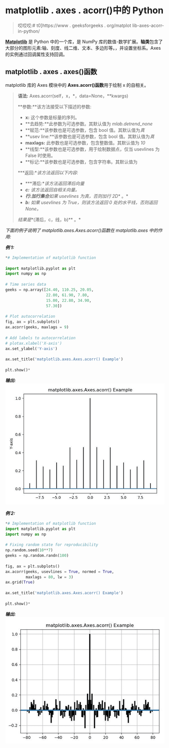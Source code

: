 # matplotlib . axes . acorr()中的 Python

> 哎哎哎:# t0]https://www . geeksforgeeks . org/matplot lib-axes-acorr-in-python/

**[Matplotlib](https://www.geeksforgeeks.org/python-introduction-matplotlib/)** 是 Python 中的一个库，是 NumPy 库的数值-数学扩展。**轴类**包含了大部分的图形元素:轴、刻度、线二维、文本、多边形等。，并设置坐标系。Axes 的实例通过回调属性支持回调。

## matplotlib . axes . axes()函数

matplotlib 库的 Axes 模块中的 **Axes.acorr()函数**用于绘制 x 的自相关。

> **语法:** Axes.acorr(self，x，*，data=None，**kwargs)
> 
> **参数:**该方法接受以下描述的参数:
> 
> *   **x:** 这个参数是标量的序列。
> *   **去趋势:**此参数为可选参数。其默认值为 *mlab.detrend_none*
> *   **赋范:**该参数也是可选参数，包含 bool 值。其默认值为*真*
> *   **usev line:**该参数也是可选参数，包含 bool 值。其默认值为*真*
> *   **maxlags:** 此参数也是可选参数，包含整数值。其默认值为 *10*
> *   **线型:**该参数也是可选参数，用于绘制数据点，仅当 usevlines 为 False 时使用。
> *   **标记:**该参数也是可选参数，包含字符串。其默认值为
> 
> ***返回:**该方法返回以下内容:*
> 
> *   ***滞后:**该方法返回滞后向量*
> *   ***c:** 该方法返回自相关向量。*
> *   ***行:**加**行集合**如果 usevlines 为真，否则加**行 2D** 。*
> *   ***b:** 如果 usevlines 为 True，则该方法返回 0 处的水平线，否则返回 None。*
> 
> *结果是**(滞后，c，线，b)** 。*

*下面的例子说明了 matplotlib.axes.Axes.acorr()函数在 matplotlib.axes 中的作用:*

***例 1:***

```py
*# Implementation of matplotlib function

import matplotlib.pyplot as plt
import numpy as np

# Time series data
geeks = np.array([24.40, 110.25, 20.05,
                  22.00, 61.90, 7.80, 
                  15.00, 22.80, 34.90, 
                  57.30])

# Plot autocorrelation
fig, ax = plt.subplots()
ax.acorr(geeks, maxlags = 9)

# Add labels to autocorrelation
# plotax.xlabel('X-axis')
ax.set_ylabel('Y-axis')

ax.set_title('matplotlib.axes.Axes.acorr() Example')

plt.show()*
```

***输出:**
![](img/1fcf4ff9014103fbb4a2aaf9287533ca.png)*

***例 2:***

```py
*# Implementation of matplotlib function
import matplotlib.pyplot as plt
import numpy as np

# Fixing random state for reproducibility
np.random.seed(10**7)
geeks = np.random.randn(100)

fig, ax = plt.subplots()
ax.acorr(geeks, usevlines = True, normed = True,
         maxlags = 80, lw = 3)
ax.grid(True)

ax.set_title('matplotlib.axes.Axes.acorr() Example')

plt.show()*
```

***输出:**
![](img/c9e42bfb5a92e2a317272e925ecc66d1.png)*